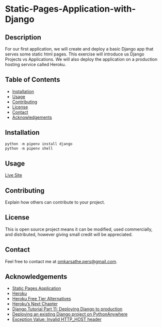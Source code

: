 # Static-Pages-Application-with-Django
## Description
For our first application, we will create and deploy a basic Django app that serves some static html pages. This exercise will introduce us Django Projects vs Applications. We will also deploy the application on a production hosting service called Heroku.
## Table of Contents
- [Installation](#installation)
- [Usage](#usage)
- [Contributing](#contributing)
- [License](#license)
- [Contact](#contact)
- [Acknowledgements](#acknowledgements)
## Installation
```python
python -m pipenv install django
python -m pipenv shell
```
## Usage
[Live Site](https://omkarsathe.pythonanywhere.com/)
## Contributing
Explain how others can contribute to your project.
## License
This is open source project means it can be modified, used commercially, and distributed, however giving small credit will be appreciated.
## Contact
Feel free to contact me at [omkarsathe.pers@gmail.com](mailto:omkarsathe.pers@gmail.com?subject=Feedback%20about%20Static%20Pages%20Application%20with%20Django!&body=Please%20share%20your%20feedback%20below:%0A%0A-------------------------------------%0A%0A[Your%20Reply%20Here]%0A%0A--------------------------------------%0A%0AGitHub%20Repository:%20https://github.com/omkarsathe01/Static-Pages-Application-with-Django).
## Acknowledgements
- [Static Pages Application](https://www.softcover.io/read/92780ad5/django_book/static_pages_app#cha-static_pages_app)
- [Heroku](https://www.softcover.io/read/92780ad5/django_book/heroku)
- [Heroku Free Tier Alternatives](https://www.linkedin.com/pulse/heroku-free-tier-alternatives-hayk-simonyan/)
- [Heroku’s Next Chapter](https://blog.heroku.com/next-chapter)
- [Django Tutorial Part 11: Deploying Django to production](https://developer.mozilla.org/en-US/docs/Learn/Server-side/Django/Deployment)
- [Deploying an existing Django project on PythonAnywhere](https://help.pythonanywhere.com/pages/DeployExistingDjangoProject/)
- [Exception Value: Invalid HTTP_HOST header](https://www.pythonanywhere.com/forums/topic/12929/)